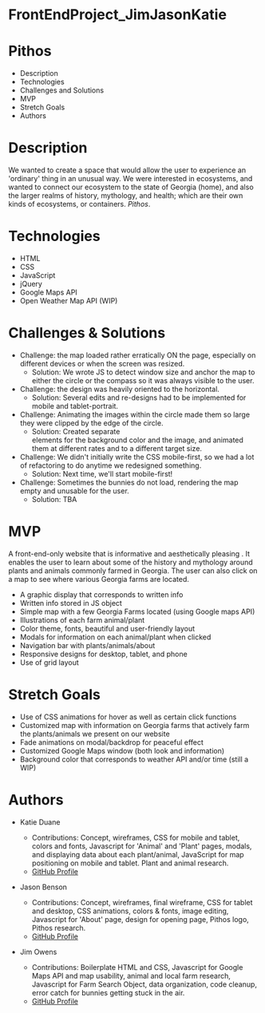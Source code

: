 # FrontEndProject_JimJasonKatie

# Pithos

* Description
* Technologies
* Challenges and Solutions
* MVP
* Stretch Goals
* Authors

# Description
We wanted to create a space that would allow the user to experience an 'ordinary' thing in an unusual way. We were interested in ecosystems, and wanted to connect our ecosystem to the state of Georgia (home), and also the larger realms of history, mythology, and health; which are their own kinds of ecosystems, or containers. <i>Pithos</i>.

# Technologies
- HTML
- CSS
- JavaScript
- jQuery
- Google Maps API
- Open Weather Map API (WIP)

# Challenges & Solutions
- Challenge: the map loaded rather erratically ON the page, especially on different devices or when the screen was resized.
    - Solution: We wrote JS to detect window size and anchor the map to either the circle or the compass so it was always visible to the user.
- Challenge: the design was heavily oriented to the horizontal. 
    - Solution: Several edits and re-designs had to be implemented for mobile and tablet-portrait.
- Challenge: Animating the images within the circle made them so large they were clipped by the edge of the circle.
    - Solution: Created separate <div> elements for the background color and the image, and animated them at different rates and to a different target size.
- Challenge: We didn't initially write the CSS mobile-first, so we had a lot of refactoring to do anytime we redesigned something.
    - Solution: Next time, we'll start mobile-first!
- Challenge: Sometimes the bunnies do not load, rendering the map empty and unusable for the user.
    - Solution: TBA

# MVP
A front-end-only website that is informative and aesthetically pleasing . It enables the user to learn about some of the history and
mythology around plants and animals commonly farmed in Georgia. The user can also click on a map to see where various
Georgia farms are located. 
- A graphic display that corresponds to written info
- Written info stored in JS object
- Simple map with a few Georgia Farms located (using Google maps API)
- Illustrations of each farm animal/plant
- Color theme, fonts, beautiful and user-friendly layout
- Modals for information on each animal/plant when clicked
- Navigation bar with plants/animals/about
- Responsive designs for desktop, tablet, and phone
- Use of grid layout

# Stretch Goals
- Use of CSS animations for hover as well as certain click functions
- Customized map with information on Georgia farms that actively farm the plants/animals we present on our website
- Fade animations on modal/backdrop for peaceful effect
- Customized Google Maps window (both look and information)
- Background color that corresponds to weather API and/or time (still a WIP)

# Authors
- Katie Duane
  - Contributions: Concept, wireframes, CSS for mobile and tablet, colors and fonts, Javascript for 'Animal' and 'Plant' pages, modals, and displaying data about each plant/animal, JavaScript for map positioning on mobile and tablet. Plant and animal research.
  - [GitHub Profile](https://github.com/katiejduane)

- Jason Benson
  - Contributions: Concept, wireframes, final wireframe, CSS for tablet and desktop, CSS animations, colors & fonts, image editing, Javascript for 'About' page, design for opening page, Pithos logo, Pithos research.
  - [GitHub Profile](https://github.com/jasonpbenson)
  
- Jim Owens
  - Contributions: Boilerplate HTML and CSS, Javascript for Google Maps API and map usability, animal and local farm research, Javascript for Farm Search Object, data organization, code cleanup, error catch for bunnies getting stuck in the air.
  - [GitHub Profile](http://github.com/jimboowens)